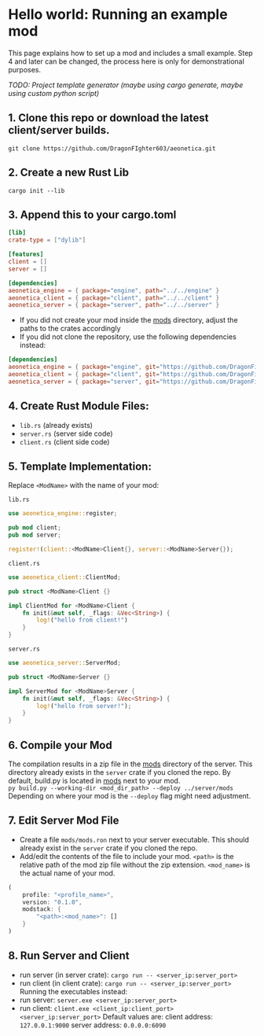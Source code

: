 # Hello world: Running an example mod

This page explains how to set up a mod and includes a small example.
Step 4 and later can be changed, the process here is only for demonstrational purposes.

_TODO: Project template generator (maybe using cargo generate, maybe using custom python script)_

## 1. Clone this repo or download the latest client/server builds.
`git clone https://github.com/DragonFIghter603/aeonetica.git`
## 2. Create a new Rust Lib
`cargo init --lib`
## 3. Append this to your cargo.toml
```toml
[lib]
crate-type = ["dylib"]

[features]
client = []
server = []

[dependencies]
aeonetica_engine = { package="engine", path="../../engine" }
aeonetica_client = { package="client", path="../../client" }
aeonetica_server = { package="server", path="../../server" }
```
- If you did not create your mod inside the [mods](../../mods) directory, adjust the paths to the crates accordingly
- If you did not clone the repository, use the following dependencies instead:
```toml
[dependencies]
aeonetica_engine = { package="engine", git="https://github.com/DragonFighter603/aeonetica.git" }
aeonetica_client = { package="client", git="https://github.com/DragonFighter603/aeonetica.git" }
aeonetica_server = { package="server", git="https://github.com/DragonFighter603/aeonetica.git" }
```
## 4. Create Rust Module Files:
- `lib.rs` (already exists)
- `server.rs` (server side code)
- `client.rs` (client side code)

## 5. Template Implementation:
Replace `<ModName>` with the name of your mod:

`lib.rs`
```rs
use aeonetica_engine::register;

pub mod client;
pub mod server;

register!(client::<ModName>Client{}, server::<ModName>Server{});
```
`client.rs`
```rs
use aeonetica_client::ClientMod;

pub struct <ModName>Client {}

impl ClientMod for <ModName>Client {
    fn init(&mut self, _flags: &Vec<String>) {
        log!("hello from client!")
    }
}
```
`server.rs`
```rs
use aeonetica_server::ServerMod;

pub struct <ModName>Server {}

impl ServerMod for <ModName>Server {
    fn init(&mut self, _flags: &Vec<String>) {
        log!("hello from server!");
    }
}
```
## 6. Compile your Mod
The compilation results in a zip file in the [mods](../../mods) directory of the server. This directory already exists in the `server` crate if you cloned the repo.
By default, build.py is located in [mods](../../mods) next to your mod. <br>
`py build.py --working-dir <mod_dir_path> --deploy ../server/mods`<br>
Depending on where your mod is the `--deploy` flag might need adjustment.
## 7. Edit Server Mod File
- Create a file `mods/mods.ron` next to your server executable. This should already exist in the `server` crate if you cloned the repo.
- Add/edit the contents of the file to include your mod. `<path>` is the relative path of the mod zip file without the zip extension. `<mod_name>` is the actual name of your mod.
```rust
(
    profile: "<profile_name>",
    version: "0.1.0",
    modstack: {
        "<path>:<mod_name>": []
    }
)
```
## 8. Run Server and Client
- run server (in server crate): `cargo run -- <server_ip:server_port>`
- run client (in client crate): `cargo run -- <server_ip:server_port>`
  Running the executables instead:
- run server: `server.exe <server_ip:server_port>`
- run client: `client.exe <client_ip:client_port> <server_ip:server_port>`
  Default values are:
  client address: `127.0.0.1:9000`
  server address: `0.0.0.0:6090`
